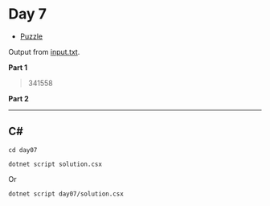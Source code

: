 # Day 7

- [Puzzle](PUZZLE.md)

Output from [input.txt](day07/input.txt).

**Part 1**

> 341558

**Part 2**

> 

---

## C#

`cd day07`

`dotnet script solution.csx`

Or

`dotnet script day07/solution.csx`

